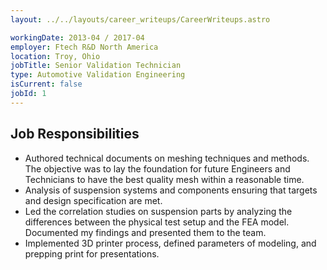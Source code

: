 ```yaml
---
layout: ../../layouts/career_writeups/CareerWriteups.astro

workingDate: 2013-04 / 2017-04
employer: Ftech R&D North America
location: Troy, Ohio
jobTitle: Senior Validation Technician
type: Automotive Validation Engineering
isCurrent: false
jobId: 1
---
```


## Job Responsibilities

- Authored technical documents on meshing techniques and methods. The objective was to lay the foundation for future Engineers and Technicians to have the best quality mesh within a reasonable time.
- Analysis of suspension systems and components ensuring that targets and design specification are met.
- Led the correlation studies on suspension parts by analyzing the differences between the physical test setup and the FEA model. Documented my findings and presented them to the team.
- Implemented 3D printer process, defined parameters of modeling, and prepping print for presentations.
